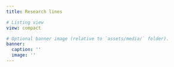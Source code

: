 ```yaml
---
title: Research lines

# Listing view
view: compact

# Optional banner image (relative to `assets/media/` folder).
banner:
  caption: ''
  image: ''
---
```

